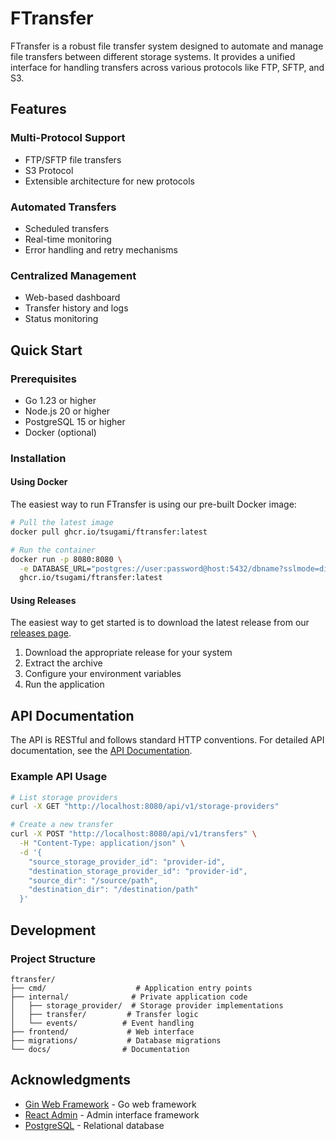 # FTransfer

FTransfer is a robust file transfer system designed to automate and manage file transfers between different storage systems. It provides a unified interface for handling transfers across various protocols like FTP, SFTP, and S3.

## Features

### Multi-Protocol Support
- FTP/SFTP file transfers
- S3 Protocol
- Extensible architecture for new protocols

### Automated Transfers
- Scheduled transfers
- Real-time monitoring
- Error handling and retry mechanisms

### Centralized Management
- Web-based dashboard
- Transfer history and logs
- Status monitoring

## Quick Start

### Prerequisites

- Go 1.23 or higher
- Node.js 20 or higher
- PostgreSQL 15 or higher
- Docker (optional)

### Installation

#### Using Docker

The easiest way to run FTransfer is using our pre-built Docker image:

```bash
# Pull the latest image
docker pull ghcr.io/tsugami/ftransfer:latest

# Run the container
docker run -p 8080:8080 \
  -e DATABASE_URL="postgres://user:password@host:5432/dbname?sslmode=disable" \
  ghcr.io/tsugami/ftransfer:latest
```

#### Using Releases

The easiest way to get started is to download the latest release from our [releases page](https://github.com/Tsugami/ftransfer/releases).

1. Download the appropriate release for your system
2. Extract the archive
3. Configure your environment variables
4. Run the application

## API Documentation

The API is RESTful and follows standard HTTP conventions. For detailed API documentation, see the [API Documentation](docs/api.md).

### Example API Usage

```bash
# List storage providers
curl -X GET "http://localhost:8080/api/v1/storage-providers"

# Create a new transfer
curl -X POST "http://localhost:8080/api/v1/transfers" \
  -H "Content-Type: application/json" \
  -d '{
    "source_storage_provider_id": "provider-id",
    "destination_storage_provider_id": "provider-id",
    "source_dir": "/source/path",
    "destination_dir": "/destination/path"
  }'
```

## Development

### Project Structure

```
ftransfer/
├── cmd/                    # Application entry points
├── internal/              # Private application code
│   ├── storage_provider/  # Storage provider implementations
│   ├── transfer/         # Transfer logic
│   └── events/          # Event handling
├── frontend/             # Web interface
├── migrations/           # Database migrations
└── docs/                # Documentation
```

## Acknowledgments

- [Gin Web Framework](https://github.com/gin-gonic/gin) - Go web framework
- [React Admin](https://marmelab.com/react-admin/) - Admin interface framework
- [PostgreSQL](https://www.postgresql.org/) - Relational database